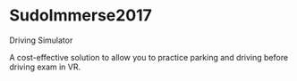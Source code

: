 # SudoImmerse2017
Driving Simulator

A cost-effective solution to allow you to practice parking and driving before driving exam in VR.
